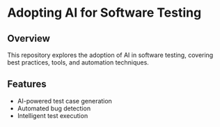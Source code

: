 # Adopting AI for Software Testing

## Overview
This repository explores the adoption of AI in software testing, covering best practices, tools, and automation techniques.

## Features
- AI-powered test case generation
- Automated bug detection
- Intelligent test execution